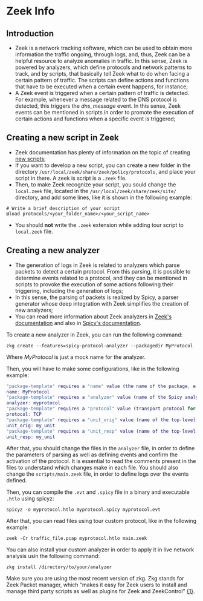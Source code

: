 # Zeek Info

## Introduction

- Zeek is a network tracking software, which can be used to obtain more information the traffic ongoing, through logs, and, thus, Zeek can be a helpful resource to analyze anomalies in traffic. In this sense, Zeek is powered by analyzers, which define protocols and network patterns to track, and by scripts, that basically tell Zeek what to do when facing a certain pattern of traffic. The scripts can define actions and functions that have to be executed when a certain event happens, for instance; 
- A Zeek event is triggered when a certain pattern of traffic is detected. For example, whenever a message related to the DNS protocol is detected, this triggers the *dns_message* event. In this sense, Zeek events can be mentioned in scripts in order to promote the execution of certain actions and functions when a specific event is triggered;

## Creating a new script in Zeek

- Zeek documentation has plenty of information on the topic of creating [new scripts](https://docs.zeek.org/en/master/scripting/basics.html);
- If you want to develop a new script, you can create a new folder in the directory `/usr/local/zeek/share/zeek/policy/protocols`, and place your script in there. A zeek is script is a `.zeek` file.
- Then, to make Zeek recognize your script, you sould change the `local.zeek` file, located in the `/usr/local/zeek/share/zeek/site/` directory, and add some lines, like it is shown in the following example:

```
# Write a brief description of your script
@load protocols/<your_folder_name>/<your_script_name>
```

- You should **not** write the `.zeek` extension while adding tour script to `local.zeek` file.

## Creating a new analyzer

- The generation of logs in Zeek is related to analyzers which parse packets to detect a certain protocol. From this parsing, it is possible to determine events related to a protocol, and they can be mentioned in scripts to provoke the execution of some actions following their triggering, including the generation of logs;
- In this sense, the parsing of packets is realized by Spicy, a parser generator whose deep integration with Zeek simplifies the creation of new analyzers;
- You can read more information about Zeek analyzers in [Zeek's documentation](https://docs.zeek.org/en/master/devel/spicy/getting-started.html) and also in [Spicy's documentation](https://docs.zeek.org/projects/spicy/en/latest/getting-started.html).

To create a new analyzer in Zeek, you can run the following command:

``` 
zkg create --features=spicy-protocol-analyzer --packagedir MyProtocol
```

Where *MyProtocol* is just a mock name for the analyzer.

Then, you will have to make some configurations, like in the following example:


```matlab
"package-template" requires a "name" value (the name of the package, e.g. "FooBar" or "spicy-http"): 
name: MyProtocol
"package-template" requires a "analyzer" value (name of the Spicy analyzer, which typically corresponds to the protocol/format being parsed (e.g. "HTTP", "PNG")): 
analyzer: myprotocol
"package-template" requires a "protocol" value (transport protocol for the analyzer to use: TCP or UDP): 
protocol: TCP
"package-template" requires a "unit_orig" value (name of the top-level Spicy parsing unit for the originator side of the connection (e.g. "Request")): 
unit_orig: my_unit
"package-template" requires a "unit_resp" value (name of the top-level Spicy parsing unit for the responder side of the connection (e.g. "Reply"); may be the same as originator side): 
unit_resp: my_unit
```

After that, you should change the files in the `analyzer` file, in order to define the parameters of parsing as well as defining events and confirm the activation of the protocol. It is essential to read the comments present in the files to understand which changes make in each file. You should also change the `scripts/main.zeek` file, in order to define logs over the events defined.

Then, you can compile the `.evt` and `.spicy` file in a binary and executable `.htlo` using spicyz:

```
spicyz -o myprotocol.htlo myprotocol.spicy myprotocol.evt
```

After that, you can read files using tour custom protocol, like in the following example:

```
zeek -Cr traffic_file.pcap myprotocol.htlo main.zeek
```

You can also install your custom analyzer in order to apply it in live network analysis usin the following command:

```
zkg install /directory/to/your/analyzer
```

Make sure you are using the most recent version of zkg. Zkg stands for Zeek Packet manager, which "makes it easy for Zeek users to install and manage third party scripts as well as plugins for Zeek and ZeekControl" [{1}](https://github.com/zeek/package-manager#zeek-package-manager).

